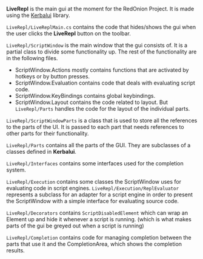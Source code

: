 **LiveRepl** is the main gui at the moment for the RedOnion Project. It is made using the [Kerbalui](../Kerbalui/DevReadme.md) library.

`LiveRepl/LiveReplMain.cs` contains the code that hides/shows the gui when the user clicks the **LiveRepl** button on the toolbar.

`LiveRepl/ScriptWindow` is the main window that the gui consists of. It is a partial class to divide some functionality up. The rest of the functionality are in the following files.
- ScriptWindow.Actions mostly contains functions that are activated by hotkeys or by button presses.
- ScriptWindow.Evaluation contains code that deals with evaluating script code.
- ScriptWindow.KeyBindings contains global keybindings.
- ScriptWindow.Layout contains the code related to layout. But `LiveRepl/Parts` handles the code for the layout of the individual parts.

`LiveRepl/ScriptWindowParts` is a class that is used to store all the references to the parts of the UI. It is passed to each part that needs references to other parts for their functionality.

`LiveRepl/Parts` contains all the parts of the GUI. They are subclasses of a classes defined in **Kerbalui**.

`LiveRepl/Interfaces` contains some interfaces used for the completion system.

`LiveRepl/Execution` contains some classes the ScriptWindow uses for evaluating code in script engines. `LiveRepl/Execution/ReplEvaluator` represents a subclass for an adapter for a script engine in order to present the ScriptWindow with a simple interface for evaluating source code.

`LiveRepl/Decorators` contains `ScriptDisabledElement` which can wrap an Element up and hide it whenever a script is running. (which is what makes parts of the gui be greyed out when a script is running)

`LiveRepl/Completion` contains code for managing completion between the parts that use it and the CompletionArea, which shows the completion results.